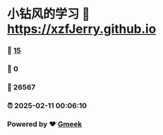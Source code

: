 # 小钻风的学习 :link: https://xzfJerry.github.io 
### :page_facing_up: [15](https://xzfJerry.github.io/tag.html) 
### :speech_balloon: 0 
### :hibiscus: 26567 
### :alarm_clock: 2025-02-11 00:06:10 
### Powered by :heart: [Gmeek](https://github.com/Meekdai/Gmeek)

